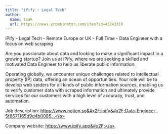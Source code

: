 ```yaml
---
title: "iPify : Legal Tech"
author:
  name: tsak
  url: https://news.ycombinator.com/item?id=43243319
---
```

iPify - Legal Tech - Remote Europe or UK - Full Time - Data Engineer with a focus on web scraping

Are you passionate about data and looking to make a significant impact in a growing startup? Join us at iPify, where we are seeking a skilled and motivated Data Engineer to help us liberate public information.

Operating globally, we encounter unique challenges related to intellectual property (IP) data, offering an ocean of opportunities. Your role will be to develop web spiders for all kinds of public information sources, enabling us to verify customer data with scraped information and ultimately provide services for our customers with a high level of accuracy, trust, and automation.

Job description: <a href="https:&#x2F;&#x2F;www.notion.so&#x2F;ipify&#x2F;Data-Engineer-5f8671165d9d4b00859c3a1340453803" rel="nofollow">https:&#x2F;&#x2F;www.notion.so&#x2F;ipify&#x2F;Data-Engineer-5f8671165d9d4b0085...</a>

Company website: <a href="https:&#x2F;&#x2F;www.ipify.app&#x2F;" rel="nofollow">https:&#x2F;&#x2F;www.ipify.app&#x2F;</a>
<JobApplication />
